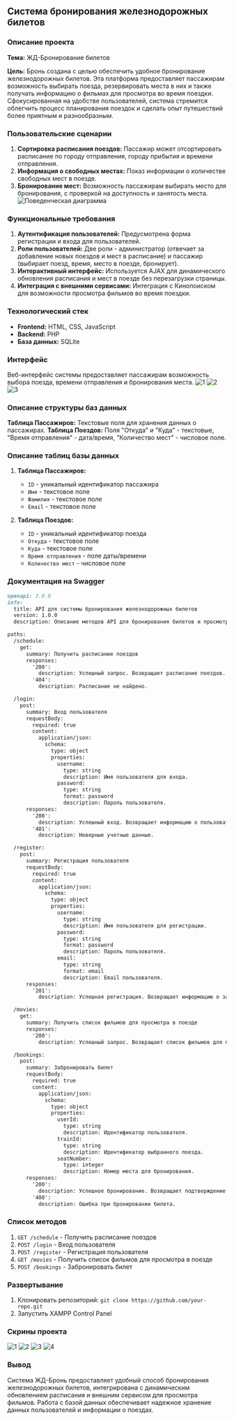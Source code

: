 ## Система бронирования железнодорожных билетов

### Описание проекта
**Тема:** ЖД-Бронирование билетов

**Цель:** Бронь создана с целью обеспечить удобное бронирование железнодорожных билетов. Эта платформа предоставляет пассажирам возможность выбирать поезда, резервировать места в них и также получать информацию о фильмах для просмотра во время поездки. Сфокусированная на удобстве пользователей, система стремится облегчить процесс планирования поездок и сделать опыт путешествий более приятным и разнообразным.

### Пользовательские сценарии
1. **Сортировка расписания поездов:** Пассажир может отсортировать расписание по городу отправления, городу прибытия и времени отправления.
2. **Информация о свободных местах:** Показ информации о количестве свободных мест в поезде.
3. **Бронирование мест:** Возможность пассажирам выбирать место для бронирования, с проверкой на доступность и занятость места.
![Поведенческая диаграмма](https://github.com/AlenaFsk/train_schedule/blob/main/assets/diagram.png)

### Функциональные требования
1. **Аутентификация пользователей:** Предусмотрена форма регистрации и входа для пользователей.
2. **Роли пользователей:** Две роли - администратор (отвечает за добавление новых поездов и мест в расписание) и пассажир (выбирает поезд, время, место в поезде, бронирует).
3. **Интерактивный интерфейс:** Используется AJAX для динамического обновления расписания и мест в поезде без перезагрузки страницы.
4. **Интеграция с внешними сервисами:** Интеграция с Кинопоиском для возможности просмотра фильмов во время поездки.

### Технологический стек
- **Frontend:** HTML, CSS, JavaScript
- **Backend:** PHP
- **База данных:** SQLite

### Интерфейс
Веб-интерфейс системы предоставляет пассажирам возможность выбора поезда, времени отправления и бронирования места. 
![1](https://github.com/AlenaFsk/train_schedule/blob/main/assets/demo1.jpg)
![2](https://github.com/AlenaFsk/train_schedule/blob/main/assets/demo2.jpg)
![3](https://github.com/AlenaFsk/train_schedule/blob/main/assets/demo3.jpg)

### Описание структуры баз данных
**Таблица Пассажиров:** Текстовые поля для хранения данных о пассажирах.
**Таблица Поездов:** Поля "Откуда" и "Куда" - текстовые, "Время отправления" - дата/время, "Количество мест" - числовое поле.

### Описание таблиц базы данных
1. **Таблица Пассажиров:** 
   - `ID` - уникальный идентификатор пассажира
   - `Имя` - текстовое поле
   - `Фамилия` - текстовое поле
   - `Email` - текстовое поле

2. **Таблица Поездов:** 
   - `ID` - уникальный идентификатор поезда
   - `Откуда` - текстовое поле
   - `Куда` - текстовое поле
   - `Время отправления` - поле даты/времени
   - `Количество мест` - числовое поле

### Документация на Swagger
```markdown
openapi: 3.0.0
info:
  title: API для системы бронирования железнодорожных билетов
  version: 1.0.0
  description: Описание методов API для бронирования билетов и просмотра расписания.

paths:
  /schedule:
    get:
      summary: Получить расписание поездов
      responses:
        '200':
          description: Успешный запрос. Возвращает расписание поездов.
        '404':
          description: Расписание не найдено.

  /login:
    post:
      summary: Вход пользователя
      requestBody:
        required: true
        content:
          application/json:
            schema:
              type: object
              properties:
                username:
                  type: string
                  description: Имя пользователя для входа.
                password:
                  type: string
                  format: password
                  description: Пароль пользователя.
      responses:
        '200':
          description: Успешный вход. Возвращает информацию о пользователе.
        '401':
          description: Неверные учетные данные.

  /register:
    post:
      summary: Регистрация пользователя
      requestBody:
        required: true
        content:
          application/json:
            schema:
              type: object
              properties:
                username:
                  type: string
                  description: Имя пользователя для регистрации.
                password:
                  type: string
                  format: password
                  description: Пароль пользователя.
                email:
                  type: string
                  format: email
                  description: Email пользователя.
      responses:
        '201':
          description: Успешная регистрация. Возвращает информацию о зарегистрированном пользователе.

  /movies:
    get:
      summary: Получить список фильмов для просмотра в поезде
      responses:
        '200':
          description: Успешный запрос. Возвращает список фильмов для просмотра.

  /bookings:
    post:
      summary: Забронировать билет
      requestBody:
        required: true
        content:
          application/json:
            schema:
              type: object
              properties:
                userId:
                  type: string
                  description: Идентификатор пользователя.
                trainId:
                  type: string
                  description: Идентификатор выбранного поезда.
                seatNumber:
                  type: integer
                  description: Номер места для бронирования.
      responses:
        '200':
          description: Успешное бронирование. Возвращает подтверждение бронирования.
        '400':
          description: Ошибка при бронировании билета.

```

### Список методов
1. `GET /schedule` - Получить расписание поездов
2. `POST /login` - Вход пользователя
3. `POST /register` - Регистрация пользователя
4. `GET /movies` - Получить список фильмов для просмотра в поезде
5. `POST /bookings` - Забронировать билет

### Развертывание
1. Клонировать репозиторий: `git clone https://github.com/your-repo.git`
2. Запустить XAMPP Control Panel

### Скрины проекта
![1](https://github.com/AlenaFsk/train_schedule/blob/main/assets/screen1.png)
![2](https://github.com/AlenaFsk/train_schedule/blob/main/assets/screen2.png)
![3](https://github.com/AlenaFsk/train_schedule/blob/main/assets/screen3.png)
![4](https://github.com/AlenaFsk/train_schedule/blob/main/assets/screen4.png)

### Вывод
Система ЖД-Бронь предоставляет удобный способ бронирования железнодорожных билетов, интегрирована с динамическим обновлением расписания и внешним сервисом для просмотра фильмов. Работа с базой данных обеспечивает надежное хранение данных пользователей и информации о поездах.
